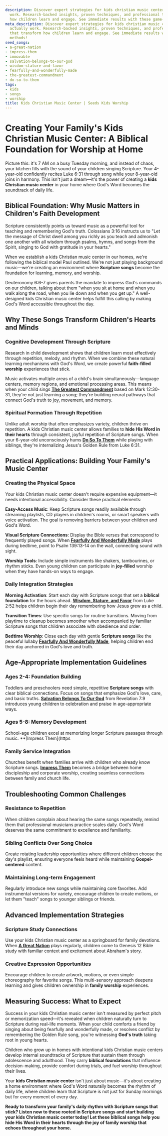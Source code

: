 ```yaml
---
description: Discover expert strategies for kids christian music center that actually
  work. Research-backed insights, proven techniques, and professional tips that transform
  how children learn and engage. See immediate results with these game-changing methods!
meta_description: Discover expert strategies for kids christian music center that
  actually work. Research-backed insights, proven techniques, and professional tips
  that transform how children learn and engage. See immediate results with these game-changing
  methods!
seed_songs:
- a-great-nation
- impress-them
- immovable
- salvation-belongs-to-our-god
- wisdom-stature-and-favor
- fearfully-and-wonderfully-made
- the-greatest-commandment
- do-so-to-them
tags:
- kids
- songs
- worship
title: Kids Christian Music Center | Seeds Kids Worship
---
```

# Creating Your Family's Kids Christian Music Center: A Biblical Foundation for Worship at Home

Picture this: it's 7 AM on a busy Tuesday morning, and instead of chaos, your kitchen fills with the sound of your children singing Scripture. Your 4-year-old confidently recites Luke 6:31 through song while your 8-year-old joins in harmony. This isn't just a dream—it's the power of creating a **kids Christian music center** in your home where God's Word becomes the soundtrack of daily life.

## Biblical Foundation: Why Music Matters in Children's Faith Development

Scripture consistently points us toward music as a powerful tool for teaching and remembering God's truth. Colossians 3:16 instructs us to "Let the message of Christ dwell among you richly as you teach and admonish one another with all wisdom through psalms, hymns, and songs from the Spirit, singing to God with gratitude in your hearts."

When we establish a kids Christian music center in our homes, we're following the biblical model Paul outlined. We're not just playing background music—we're creating an environment where **Scripture songs** become the foundation for learning, memory, and worship.

Deuteronomy 6:6-7 gives parents the mandate to impress God's commands on our children, talking about them "when you sit at home and when you walk along the road, when you lie down and when you get up." A well-designed kids Christian music center helps fulfill this calling by making God's Word accessible throughout the day.

## Why These Songs Transform Children's Hearts and Minds

### Cognitive Development Through Scripture

Research in child development shows that children learn most effectively through repetition, melody, and rhythm. When we combine these natural learning mechanisms with God's Word, we create powerful **faith-filled worship** experiences that stick.

Music activates multiple areas of a child's brain simultaneously—language centers, memory regions, and emotional processing areas. This means when your child sings **[The Greatest Commandment](https://seedskidsworship.com/product/greatest-commandment-mark-1230-31-2/)** based on Mark 12:30-31, they're not just learning a song; they're building neural pathways that connect God's truth to joy, movement, and memory.

### Spiritual Formation Through Repetition

Unlike adult worship that often emphasizes variety, children thrive on repetition. A kids Christian music center allows families to **hide His Word in their hearts** through consistent, joyful repetition of Scripture songs. When your 6-year-old unconsciously hums **[Do So To Them](https://seedskidsworship.com/product/do-so-to-them-luke-631/)** while playing with siblings, they're internalizing Jesus's Golden Rule from Luke 6:31.

## Practical Applications: Building Your Family's Music Center

### Creating the Physical Space

Your kids Christian music center doesn't require expensive equipment—it needs intentional accessibility. Consider these practical elements:

**Easy-Access Music**: Keep Scripture songs readily available through streaming playlists, CD players in children's rooms, or smart speakers with voice activation. The goal is removing barriers between your children and God's Word.

**Visual Scripture Connections**: Display the Bible verses that correspond to frequently played songs. When **[Fearfully And Wonderfully Made](https://seedskidsworship.com/product/fearfully-and-wonderfully-made-psalm-13913-14/)** plays during bedtime, point to Psalm 139:13-14 on the wall, connecting sound with sight.

**Worship Tools**: Include simple instruments like shakers, tambourines, or rhythm sticks. Even young children can participate in **joy-filled** worship when they have hands-on ways to engage.

### Daily Integration Strategies

**Morning Activation**: Start each day with Scripture songs that set a **biblical foundation** for the hours ahead. **[Wisdom, Stature, and Favor](https://seedskidsworship.com/product/wisdom-stature-and-favor-luke-252-2/)** from Luke 2:52 helps children begin their day remembering how Jesus grew as a child.

**Transition Times**: Use specific songs for routine transitions. Moving from playtime to cleanup becomes smoother when accompanied by familiar Scripture songs that children associate with obedience and order.

**Bedtime Worship**: Close each day with gentle **Scripture songs** like the peaceful lullaby **[Fearfully And Wonderfully Made](https://seedskidsworship.com/product/fearfully-and-wonderfully-made-psalm-13913-14/)**, helping children end their day anchored in God's love and truth.

## Age-Appropriate Implementation Guidelines

### Ages 2-4: Foundation Building
Toddlers and preschoolers need simple, repetitive **Scripture songs** with clear biblical connections. Focus on songs that emphasize God's love, care, and basic truths. **[Salvation Belongs To Our God](https://seedskidsworship.com/product/salvation-belongs-to-our-god-revelation-79-2/)** from Revelation 7:9 introduces young children to celebration and praise in age-appropriate ways.

### Ages 5-8: Memory Development
School-age children excel at memorizing longer Scripture passages through music. **[Impress Them](https

### Family Service Integration
Churches benefit when families arrive with children who already know Scripture songs. **[Impress Them](https://seedskidsworship.com/product/impress-them-deuteronomy-64-7/)** becomes a bridge between home discipleship and corporate worship, creating seamless connections between family and church life.

## Troubleshooting Common Challenges

### Resistance to Repetition
When children complain about hearing the same songs repeatedly, remind them that professional musicians practice scales daily. God's Word deserves the same commitment to excellence and familiarity.

### Sibling Conflicts Over Song Choice
Create rotating leadership opportunities where different children choose the day's playlist, ensuring everyone feels heard while maintaining **Gospel-centered** content.

### Maintaining Long-term Engagement
Regularly introduce new songs while maintaining core favorites. Add instrumental versions for variety, encourage children to create motions, or let them "teach" songs to younger siblings or friends.

## Advanced Implementation Strategies

### Scripture Study Connections
Use your kids Christian music center as a springboard for family devotions. When **[A Great Nation](https://seedskidsworship.com/product/a-great-nation-genesis-121-2/)** plays regularly, children come to Genesis 12 Bible study with familiar context and excitement about Abraham's story.

### Creative Expression Opportunities
Encourage children to create artwork, motions, or even simple choreography for favorite songs. This multi-sensory approach deepens learning and gives children ownership in **family worship** experiences.

## Measuring Success: What to Expect

Success in your kids Christian music center isn't measured by perfect pitch or memorization speed—it's revealed when children naturally turn to Scripture during real-life moments. When your child comforts a friend by singing about being fearfully and wonderfully made, or resolves conflict by remembering the Golden Rule song, you're witnessing **God's truth** taking root in young hearts.

Children who grow up in homes with intentional kids Christian music centers develop internal soundtracks of Scripture that sustain them through adolescence and adulthood. They carry **biblical foundations** that influence decision-making, provide comfort during trials, and fuel worship throughout their lives.

Your **kids Christian music center** isn't just about music—it's about creating a home environment where God's Word naturally becomes the rhythm of daily life, where children learn that Scripture is not just for Sunday mornings but for every moment of every day.

**Ready to transform your family's daily rhythm with Scripture songs that stick? Listen now to these **rooted in Scripture** songs and start building your kids Christian music center today! Let these **biblical** songs help you **hide His Word in their hearts** through the joy of **family worship** that echoes throughout your home.**

<script type="application/ld+json">
{
  "@context": "https://schema.org",
  "@type": "Article",
  "headline": "Kids Christian Music Center",
  "author": {
    "@type": "Organization",
    "name": "Seeds Kids Worship"
  },
  "publisher": {
    "@type": "Organization",
    "name": "Seeds Kids Worship",
    "logo": {
      "@type": "ImageObject",
      "url": "https://seedskidsworship.com/logo.png"
    }
  },
  "datePublished": "2025-09-04T12:58:19.128791",
  "dateModified": "2025-09-04T12:58:19.128813",
  "description": "Discover expert strategies for kids christian music center that actually work. Research-backed insights, proven techniques, and professional tips that transform",
  "mainEntityOfPage": {
    "@type": "WebPage",
    "@id": "https://seedskidsworship.com/activities/kids-christian-music-center/"
  }
}
</script>

<script type="application/ld+json">
{
  "@context": "https://schema.org",
  "@type": "Product",
  "name": "A Great Nation",
  "description": "Scripture-based worship song helping children memorize God's promise to Abraham about making him into a great nation",
  "url": "https://seedskidsworship.com/product/a-great-nation-genesis-121-2/",
  "brand": {
    "@type": "Brand",
    "name": "Seeds Kids Worship"
  },
  "category": "Children's Christian Music",
  "album": "Trust"
}
</script>

<script type="application/ld+json">
{
  "@context": "https://schema.org",
  "@type": "Product",
  "name": "Impress Them",
  "description": "Teaching song about impressing God's commands on children from Deuteronomy 6:4-7",
  "url": "https://seedskidsworship.com/product/impress-them-deuteronomy-64-7/",
  "brand": {
    "@type": "Brand",
    "name": "Seeds Kids Worship"
  },
  "category": "Children's Christian Music",
  "album": "The Word of God"
}
</script>
